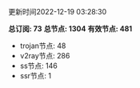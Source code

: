 更新时间2022-12-19 03:28:30

**总订阅: 73**
**总节点: 1304**
**有效节点: 481**
- trojan节点: 48
- v2ray节点: 286
- ss节点: 146
- ssr节点: 1
